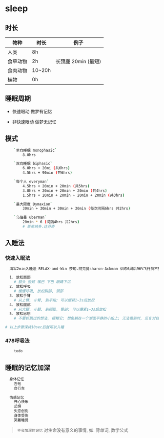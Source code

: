 # sleep

## 时长

| 物种     | 时长   | 例子                |
| -------- | ------ | ------------------- |
| 人类     | 8h     |
| 食草动物 | 2h     | 长颈鹿 20min (最短) |
| 食肉动物 | 10~20h |
| 植物     | 0h     |

## 睡眠周期

- 快速眼动 做梦有记忆

- 非快速眼动 做梦无记忆

## 模式

```bash
    `单向睡眠 monophasic` 
        8.0hrs

    `双向睡眠 biphasic` 
        6.0hrs + 20mi (共6hrs)
        4.5hrs + 90min (共6hrs)

    `每个人 everyman`
        4.5hrs + 20min + 20min (共5hrs)
        3.0hrs + 20min + 20min + 20min (共4hrs)
        1.5hrs + 20min + 20min + 20min + 20min (共3hrs)

    `最大限度 Dymaxion`
        30min + 30min + 30min + 30min (每次间隔6hrs 共2hrs)

    `乌伯曼 uberman`
        20min * 6 (间隔4hrs 共2hrs)
        # 莱奥纳多.达芬奇
```

## 入睡法

### 快速入眠法

```bash
  海军2min入睡法 RELAX-and-Win 莎朗.阿克曼sharon-Ackman 训练6周后96%飞行员不到2min入睡(即使喝了咖啡, 在枪炮声中)

  1. 放松面部
    # 额头 脸颊 嘴巴 下巴 眼睛下沉
  2. 放松呼吸
    # 缓慢呼吸, 放松胸部, 颈部
  3. 放松手臂
    # 从上臂, 小臂, 到手指; 可以绷紧1~3s后放松
  4. 放松腿部
    # 从大腿, 小腿, 到脚趾, 臀部; 可以绷紧1~3s后放松 
  5. 放松思想
    # 不要抓飘过的想法, 模糊它; 想象躺在一个湖面平静的小船上; 无法做到时, 反复对自己说"不要想 不要想 不要想.."

# 以上步骤保持10sec后就可以入睡
```

### 478呼吸法

```bash
    todo
```

## 睡眠的记忆加深

```bash
  身体记忆
    吉他
    自行车
  
  情感记忆
    开心快乐
    恐惧
    失恋创伤
    身体受伤
    哭着睡觉

```

> `不会加深的记忆` 对生命没有意义的事情, 如: 背单词, 数学公式